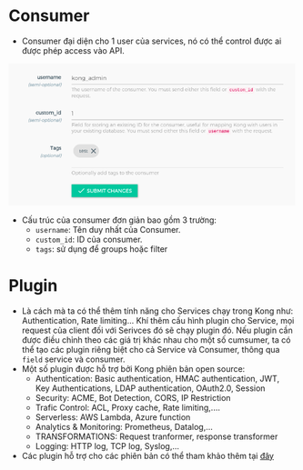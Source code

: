 # Consumer
- Consumer đại diện cho 1 user của services, nó có thể control được ai được phép access vào API. 

![alts](../images/consumer1.png)

- Cấu trúc của consumer đơn giản bao gồm 3 trường:
  - ```username```: Tên duy nhất của Consumer.
  - ```custom_id```: ID của consumer.
  - ```tags```: sử dụng để groups hoặc filter

# Plugin
- Là cách mà ta có thể thêm tính năng cho Services chạy trong Kong như: Authentication, Rate limiting... Khí thêm cấu hình plugin cho Service, mọi request của client đối với Serivces đó sẽ chạy plugin đó. Nếu plugin cần được điều chỉnh theo các giá trị khác nhau cho một số cumsumer, ta có thể tạo các plugin riêng biệt cho cả Service và Consumer, thông qua ```field``` service và consumer.
- Một số plugin được hỗ trợ bởi Kong phiên bản open source:
  - Authentication: Basic authentication, HMAC authentication, JWT, Key Authentications, LDAP authentication, OAuth2.0, Session
  - Security: ACME, Bot Detection, CORS, IP Restriction
  - Trafic Control: ACL, Proxy cache, Rate limiting,....
  - Serverless: AWS Lambda, Azure function
  - Analytics & Monitoring: Prometheus, Datalog,...
  - TRANSFORMATIONS: Request tranformer, response transformer
  - Logging: HTTP log, TCP log, Syslog,...
- Các plugin hỗ trợ cho các phiên bản có thể tham khảo thêm tại [đây](https://docs.konghq.com/hub/)